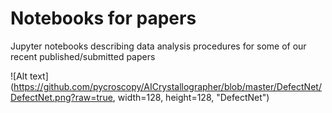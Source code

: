 # Notebooks for papers
Jupyter notebooks describing data analysis procedures for some of our recent published/submitted papers

![Alt text](https://github.com/pycroscopy/AICrystallographer/blob/master/DefectNet/DefectNet.png?raw=true, width=128, height=128, "DefectNet")
